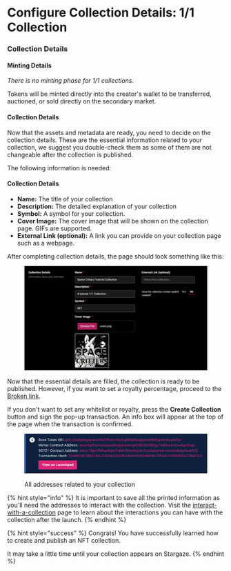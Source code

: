 # Configure Collection Details: 1/1 Collection

### Collection Details

#### Minting Details

_There is no minting phase for 1/1 collections._

Tokens will be minted directly into the creator's wallet to be transferred, auctioned, or sold directly on the secondary market.

#### Collection Details

Now that the assets and metadata are ready, you need to decide on the collection details. These are the essential information related to your collection, we suggest you double-check them as some of them are not changeable after the collection is published.

The following information is needed:

#### Collection Details

* **Name:** The title of your collection
* **Description:** The detailed explanation of your collection
* **Symbol:** A symbol for your collection.
* **Cover Image:** The cover image that will be shown on the collection page. GIFs are supported.
* **External Link (optional):** A link you can provide on your collection page such as a webpage.

After completing collection details, the page should look something like this:

<figure><img src="../../../../.gitbook/assets/image (38).png" alt=""><figcaption></figcaption></figure>

Now that the essential details are filled, the collection is ready to be published. However, if you want to set a royalty percentage, proceed to the [Broken link](broken-reference "mention").

If you don't want to set any whitelist or royalty, press the **Create Collection** button and sign the pop-up transaction. An info box will appear at the top of the page when the transaction is confirmed.

<figure><img src="../../../../.gitbook/assets/image (8) (1).png" alt=""><figcaption><p>All addresses related to your collection</p></figcaption></figure>

{% hint style="info" %}
It is important to save all the printed information as you'll need the addresses to interact with the collection. Visit the [interact-with-a-collection](../../interact-with-a-collection/ "mention") page to learn about the interactions you can have with the collection after the launch.
{% endhint %}

{% hint style="success" %}
Congrats! You have successfully learned how to create and publish an NFT collection.

It may take a little time until your collection appears on Stargaze.
{% endhint %}
